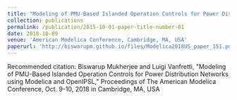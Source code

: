 ```yaml
---
title: "Modeling of PMU-Based Islanded Operation Controls for Power Distribution Networks using Modelica and OpenIPSL"
collection: publications
permalink: /publication/2015-10-01-paper-title-number-01
date: 2018-10-09
venue: 'American Modelica Conference, Cambridge, MA, USA'
paperurl: 'http://biswarupm.github.io/files/Modelica2018US_paper_151.pdf'
---
```

Recommended citation: Biswarup Mukherjee and Luigi Vanfretti, "Modeling of PMU-Based Islanded Operation Controls for Power Distribution Networks using Modelica and OpenIPSL," Proceedings of The American Modelica Conference, Oct. 9-10, 2018 in Cambridge, MA, USA
